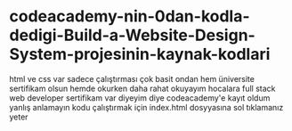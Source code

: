 # codeacademy-nin-0dan-kodla-dedigi-Build-a-Website-Design-System-projesinin-kaynak-kodlari
html ve css var sadece çalıştırması çok basit ondan hem üniversite sertifikam olsun hemde okurken daha rahat okuyayım hocalara full stack web developer sertifikam var diyeyim diye codeacademy'e kayıt oldum yanlış anlamayın kodu çalıştırmak için index.html dosyyasına sol tıklamanız yeter
